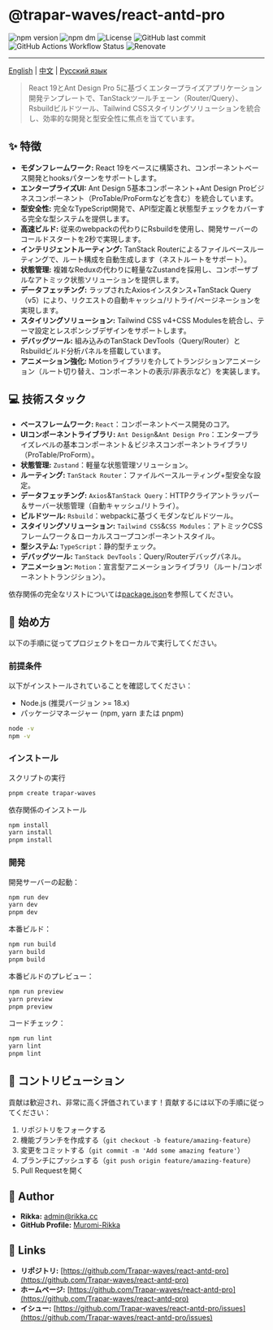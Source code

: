 # @trapar-waves/react-antd-pro

![npm version](https://img.shields.io/npm/v/@trapar-waves/react-antd-pro)
![npm dm](https://img.shields.io/npm/dm/@trapar-waves/react-antd-pro)
![License](https://img.shields.io/github/license/Trapar-waves/react-antd-pro)
![GitHub last commit](https://img.shields.io/github/last-commit/Trapar-waves/react-antd-pro)
![GitHub Actions Workflow Status](https://img.shields.io/github/actions/workflow/status/Trapar-waves/react-antd-pro/release.yml)
![Renovate](https://img.shields.io/badge/renovate-enabled-blue)

---

[English](../README.md) | [中文](./README-CN.md) | [Русский язык](./README-RU.md)

> React 19とAnt Design Pro 5に基づくエンタープライズアプリケーション開発テンプレートで、TanStackツールチェーン（Router/Query）、Rsbuildビルドツール、Tailwind CSSスタイリングソリューションを統合し、効率的な開発と型安全性に焦点を当てています。

## ✨ 特徴

- **モダンフレームワーク:** React 19をベースに構築され、コンポーネントベース開発とhooksパターンをサポートします。
- **エンタープライズUI:** Ant Design 5基本コンポーネント+Ant Design Proビジネスコンポーネント（ProTable/ProFormなどを含む）を統合しています。
- **型安全性:** 完全なTypeScript開発で、API型定義と状態型チェックをカバーする完全な型システムを提供します。
- **高速ビルド:** 従来のwebpackの代わりにRsbuildを使用し、開発サーバーのコールドスタートを2秒で実現します。
- **インテリジェントルーティング:** TanStack Routerによるファイルベースルーティングで、ルート構成を自動生成します（ネストルートをサポート）。
- **状態管理:** 複雑なReduxの代わりに軽量なZustandを採用し、コンポーザブルなアトミック状態ソリューションを提供します。
- **データフェッチング:** ラップされたAxiosインスタンス+TanStack Query（v5）により、リクエストの自動キャッシュ/リトライ/ページネーションを実現します。
- **スタイリングソリューション:** Tailwind CSS v4+CSS Modulesを統合し、テーマ設定とレスポンシブデザインをサポートします。
- **デバッグツール:** 組み込みのTanStack DevTools（Query/Router）とRsbuildビルド分析パネルを搭載しています。
- **アニメーション強化:** Motionライブラリを介してトランジションアニメーション（ルート切り替え、コンポーネントの表示/非表示など）を実装します。

## 💻 技術スタック

- **ベースフレームワーク:** `React`：コンポーネントベース開発のコア。
- **UIコンポーネントライブラリ:** `Ant Design`&`Ant Design Pro`：エンタープライズレベルの基本コンポーネント＆ビジネスコンポーネントライブラリ（ProTable/ProForm）。
- **状態管理:** `Zustand`：軽量な状態管理ソリューション。
- **ルーティング:** `TanStack Router`：ファイルベースルーティング+型安全な設定。
- **データフェッチング:** `Axios`&`TanStack Query`：HTTPクライアントラッパー＆サーバー状態管理（自動キャッシュ/リトライ）。
- **ビルドツール:** `Rsbuild`：webpackに基づくモダンなビルドツール。
- **スタイリングソリューション:** `Tailwind CSS`&`CSS Modules`：アトミックCSSフレームワーク＆ローカルスコープコンポーネントスタイル。
- **型システム:** `TypeScript`：静的型チェック。
- **デバッグツール:** `TanStack DevTools`：Query/Routerデバッグパネル。
- **アニメーション:** `Motion`：宣言型アニメーションライブラリ（ルート/コンポーネントトランジション）。

依存関係の完全なリストについては[package.json](../package.json)を参照してください。

## 🚀 始め方

以下の手順に従ってプロジェクトをローカルで実行してください。

### 前提条件

以下がインストールされていることを確認してください：

- Node.js (推奨バージョン >= 18.x)
- パッケージマネージャー (npm, yarn または pnpm)

```bash
node -v
npm -v
```

### インストール

スクリプトの実行

```bash
pnpm create trapar-waves
```

依存関係のインストール

```bash
npm install
yarn install
pnpm install
```

### 開発

開発サーバーの起動：

```bash
npm run dev
yarn dev
pnpm dev
```

本番ビルド：

```bash
npm run build
yarn build
pnpm build
```

本番ビルドのプレビュー：

```bash
npm run preview
yarn preview
pnpm preview
```

コードチェック：

```bash
npm run lint
yarn lint
pnpm lint
```

## 🤝 コントリビューション

貢献は歓迎され、非常に高く評価されています！貢献するには以下の手順に従ってください：

1. リポジトリをフォークする
2. 機能ブランチを作成する（`git checkout -b feature/amazing-feature`）
3. 変更をコミットする（`git commit -m 'Add some amazing feature'`）
4. ブランチにプッシュする（`git push origin feature/amazing-feature`）
5. Pull Requestを開く

## 👤 Author

- **Rikka:** [admin@rikka.cc](mailto:admin@rikka.cc)
- **GitHub Profile:** [Muromi-Rikka](https://github.com/Muromi-Rikka)

## 🔗 Links

- **リポジトリ:** [https://github.com/Trapar-waves/react-antd-pro](https://github.com/Trapar-waves/react-antd-pro)
- **ホームページ:** [https://github.com/Trapar-waves/react-antd-pro](https://github.com/Trapar-waves/react-antd-pro)
- **イシュー:** [https://github.com/Trapar-waves/react-antd-pro/issues](https://github.com/Trapar-waves/react-antd-pro/issues)